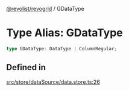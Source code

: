 [@revolist/revogrid](README.md) / GDataType

# Type Alias: GDataType

```ts
type GDataType: DataType | ColumnRegular;
```

## Defined in

[src/store/dataSource/data.store.ts:26](https://github.com/revolist/revogrid/blob/c9c4fc1791ac452c4c9470419263ce544ebb624f/src/store/dataSource/data.store.ts#L26)
